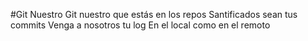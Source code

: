 #Git Nuestro
Git nuestro que estás en los repos
Santificados sean tus commits
Venga a nosotros tu log
En el local como en el remoto